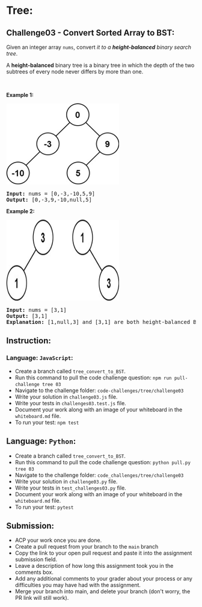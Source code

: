 # Tree:

## Challenge03 - Convert Sorted Array to BST:

<p>Given an integer array <code>nums</code>, convert <em>it to a <strong>height-balanced</strong> binary search tree</em>.</p>

<p>A <strong>height-balanced</strong> binary tree is a binary tree in which the depth of the two subtrees of every node never differs by more than one.</p>

<p>&nbsp;</p>
<p><strong>Example 1:</strong></p>
<img alt="" src="../../../assets/tree/tree-03-ex1.jpg" style="width: 300px;height: 215px;">
<pre><strong>Input:</strong> nums = [0,-3,-10,5,9]
<strong>Output:</strong> [0,-3,9,-10,null,5]
</pre>

<p><strong>Example 2:</strong></p>
<img alt="" src="../../../assets/tree/tree-03-ex2.jpg" style="width: 300px;height: 215px;">
<pre><strong>Input:</strong> nums = [3,1]
<strong>Output:</strong> [3,1]
<strong>Explanation:</strong> [1,null,3] and [3,1] are both height-balanced BSTs.
</pre>

## Instruction:

### Language: `JavaScript`:

* Create a branch called `tree_convert_to_BST`.
* Run this command to pull the code challenge question: `npm run pull-challenge tree 03`
* Navigate to the challenge folder: `code-challenges/tree/challenge03`
* Write your solution in `challenge03.js` file.
* Write your tests in `challenges03.test.js` file.
* Document your work along with an image of your whiteboard in the `whiteboard.md` file.
* To run your test: `npm test`


## Language: `Python`:

* Create a branch called `tree_convert_to_BST`.
* Run this command to pull the code challenge question: `python pull.py tree 03`
* Navigate to the challenge folder: `code_challenges/tree/challenge03`
* Write your solution in `challenge03.py` file.
* Write your tests in `test_challenges03.py` file.
* Document your work along with an image of your whiteboard in the `whiteboard.md` file.
* To run your test: `pytest`


## Submission:
* ACP your work once you are done.
* Create a pull request from your branch to the `main` branch
* Copy the link to your open pull request and paste it into the assignment submission field.
* Leave a description of how long this assignment took you in the comments box.
* Add any additional comments to your grader about your process or any difficulties you may have had with the assignment.
* Merge your branch into main, and delete your branch (don't worry, the PR link will still work).